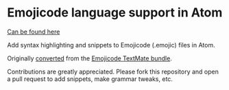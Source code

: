# Emojicode language support in Atom

[Can be found here](https://atom.io/packages/language-emojicode)

Add syntax highlighting and snippets to Emojicode (.emojic) files in Atom.

Originally [converted](http://flight-manual.atom.io/hacking-atom/sections/converting-from-textmate) from the [Emojicode TextMate bundle](https://github.com/ThatsJustCheesy/Emojicode-TM).

Contributions are greatly appreciated. Please fork this repository and open a pull request to add snippets, make grammar tweaks, etc.
